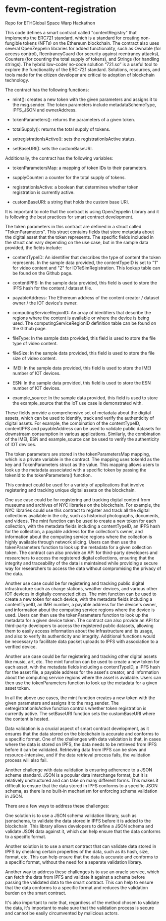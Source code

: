 # fevm-content-registration
Repo for ETHGlobal Space Warp Hackathon

This code defines a smart contract called "contentRegistry" that implements the ERC721 standard, which is a standard for creating non-fungible tokens (NFTs) on the Ethereum blockchain. The contract also uses several OpenZeppelin libraries for added functionality, such as Ownable (for access control), ReentrancyGuard (for security against reentrancy attacks), Counters (for counting the total supply of tokens), and Strings (for handling strings). The hybrid low-code/ no-code solution “721.so” is a useful tool to explore the functionality of the ERC-721 standard. Solutions, resources, and tools made for the citizen developer are critical to adoption of blockchain technology.

The contract has the following functions:

- mint(): creates a new token with the given parameters and assigns it to the msg.sender. The token parameters include metadataSchemeType, IPFS_JSON and ownerAddress.

- tokenParameters(): returns the parameters of a given token.

- totalSupply(): returns the total supply of tokens.

- setregistrationIsActive(): sets the registrationIsActive status.

- setBaseURI(): sets the customBaseURI.

Additionally, the contract has the following variables:

- tokenParametersMap: a mapping of token IDs to their parameters.

- supplyCounter: a counter for the total supply of tokens.

- registrationIsActive: a boolean that determines whether token registration is currently active.

- customBaseURI: a string that holds the custom base URI.

It is important to note that the contract is using OpenZeppelin Library and it is following the best practices for smart contract development.

The token parameters in this contract are defined in a struct called "TokenParameters". This struct contains fields that store metadata about the digital asset that the token represents. The specific fields included in the struct can vary depending on the use case, but in the sample data provided, the fields include:

- contentTypeID: An identifier that describes the type of content the token represents. In the sample data provided, the contentTypeID is set to "1" for video content and "2" for IOTeSimRegistration. This lookup table can be found on the Github page.

- contentIPFS: In the sample data provided, this field is used to store the IPFS hash for the content / dataset file.

- payableAddress: The Ethereum address of the content creator / dataset owner / the IOT device's owner.

- computingServiceRegionID: An array of identifiers that describe the regions where the content is available or where the device is being used. The computingServiceRegionID definition table can be found on the Github page.

- fileType: In the sample data provided, this field is used to store the file type of video content.

- fileSize: In the sample data provided, this field is used to store the file size of video content.

- IMEI: In the sample data provided, this field is used to store the IMEI number of IOT devices.

- ESN: In the sample data provided, this field is used to store the ESN number of IOT devices.

- example_source: In the sample data provided, this field is used to store the example_source that the IoT use case is demonstrated with.

These fields provide a comprehensive set of metadata about the digital assets, which can be used to identify, track and verify the authenticity of digital assets. For example, the combination of the contentTypeID, contentIPFS and payableAddress can be used to validate public datasets for downstream consumption in various applications. Similarly, the combination of the IMEI, ESN and example_source can be used to verify the authenticity of IOT devices.

The token parameters are stored in the tokenParametersMap mapping, which is a private variable in the contract. The mapping uses tokenId as the key and TokenParameters struct as the value. This mapping allows users to look up the metadata associated with a specific token by passing the tokenId to the tokenParameters() function.

This contract could be used for a variety of applications that involve registering and tracking unique digital assets on the blockchain.

One use case could be for registering and tracking digital content from museums and archives of NYC libraries on the blockchain. For example, the NYC libraries could use this contract to register and track all the digital collections available in the city, such as historical photographs, documents, and videos. The mint function can be used to create a new token for each collection, with the metadata fields including a contentTypeID, an IPFS hash for the collection, a payable address for the collection's owner, and information about the computing service regions where the collection is highly available through network slicing. Users can then use the tokenParameters function to look up the metadata for a given collection token. The contract can also provide an API for third-party developers and researchers to access the registered digital collections, ensuring that the integrity and traceability of the data is maintained while providing a secure way for researchers to access the data without compromising the privacy of the data.

Another use case could be for registering and tracking public digital infrastructure such as charge stations, weather devices, and various other IOT devices in digitally connected cities. The mint function can be used to create a new token for each device, with the metadata fields including a contentTypeID, an IMEI number, a payable address for the device's owner, and information about the computing service regions where the device is used. Users can then use the tokenParameters function to look up the metadata for a given device token. The contract can also provide an API for third-party developers to access the registered public datasets, allowing them to easily access information about the infrastructure and its usage, and also to verify its authenticity and integrity. Additional functions would be necessary to facilitate data packet uploads to IPFS with association to a verified device.

Another use case could be for registering and tracking other digital assets like music, art, etc. The mint function can be used to create a new token for each asset, with the metadata fields including a contentTypeID, a IPFS hash for the asset file, a payable address for the asset's creator, and information about the computing service regions where the asset is available. Users can then use the tokenParameters function to look up the metadata for a given asset token.

In all the above use cases, the mint function creates a new token with the given parameters and assigns it to the msg.sender. The setregistrationIsActive function controls whether token registration is currently active. The setBaseURI function sets the customBaseURI where the content is hosted.

Data validation is a crucial aspect of smart contract development, as it ensures that the data stored on the blockchain is accurate and conforms to a specific format. One of the challenges with data validation is that, in cases where the data is stored on IPFS, the data needs to be retrieved from IPFS before it can be validated. Retrieving data from IPFS can be slow and resource-intensive, and if the data retrieval process fails, the validation process will also fail.

Another challenge with data validation is ensuring adherence to a JSON scheme standard. JSON is a popular data interchange format, but it is relatively unstructured and can take on many different forms. This makes it difficult to ensure that the data stored in IPFS conforms to a specific JSON schema, as there is no built-in mechanism for enforcing schema validation in JSON.

There are a few ways to address these challenges:

One solution is to use a JSON schema validation library, such as jsonschema, to validate the data stored in IPFS before it is added to the blockchain. This library allows developers to define a JSON schema and validate JSON data against it, which can help ensure that the data conforms to a specific format.

Another solution is to use a smart contract that can validate data stored in IPFS by checking certain properties of the data, such as its hash, size, format, etc. This can help ensure that the data is accurate and conforms to a specific format, without the need for a separate validation library.

Another way to address these challenges is to use an oracle service, which can fetch the data from IPFS and validate it against a schema before passing the validated data to the smart contract. This can help to ensure that the data conforms to a specific format and reduces the validation burden on the smart contract.

It's also important to note that, regardless of the method chosen to validate the data, it's important to make sure that the validation process is secure and cannot be easily circumvented by malicious actors.
